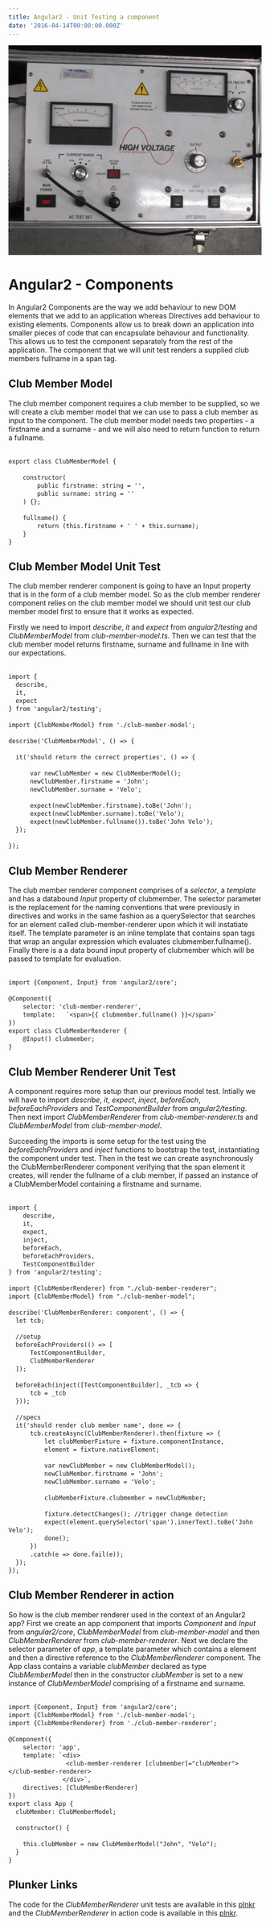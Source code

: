 ```yaml
---
title: Angular2 - Unit Testing a component
date: '2016-04-14T00:00:00.000Z'
---
```


![alt text ](../../assets/images/High_voltage_test_set.jpg "Angular2 - unit Testing a component")

# Angular2  - Components

In Angular2 Components are the way we add behaviour to new DOM elements that we add to an application whereas 
Directives add behaviour to existing elements. Components allow us to break down an application into smaller 
pieces of code that can encapsulate behaviour and functionality. This allows us to test the component 
separately from the rest of the application. The component that we will unit test renders a supplied club 
members fullname in a span tag.

## Club Member Model

The club member component requires a club member to be supplied, so we will create a club member model 
that we can use to pass a club member as input to the component. The club member model needs two properties - 
a firstname and a surname - and we will also need to return function to return a fullname.

```

export class ClubMemberModel {

    constructor(
        public firstname: string = '',
        public surname: string = ''
    ) {};

    fullname() {
        return (this.firstname + ' ' + this.surname);
    }
}

```


## Club Member Model Unit Test

The club member renderer component is going to have an Input property that is in the form of a club member 
model. So as the club member renderer component relies on the club member model we should unit test our 
club member model first to ensure that it works as expected. 


Firstly we need to import *describe*, *it* and *expect* from *angular2/testing* and 
*ClubMemberModel* from *club-member-model.ts*. Then we can test that the club member model returns firstname, 
surname and fullname in line with our expectations.

```

import {
  describe, 
  it, 
  expect
} from 'angular2/testing';

import {ClubMemberModel} from './club-member-model';

describe('ClubMemberModel', () => {

  it('should return the correct properties', () => {

      var newClubMember = new ClubMemberModel();
      newClubMember.firstname = 'John';
      newClubMember.surname = 'Velo';

      expect(newClubMember.firstname).toBe('John');
      expect(newClubMember.surname).toBe('Velo');
      expect(newClubMember.fullname()).toBe('John Velo');
  });

});

```


## Club Member Renderer

The club member renderer component comprises of a *selector*, a *template* and has a databound *Input* property 
of clubmember. The selector parameter is the replacement for the naming conventions that were previously 
in directives and works in the same fashion as a querySelector that searches for an element called 
club-member-renderer upon which it will instatiate itself. The template parameter is an inline template 
that contains span tags that wrap an angular expression which evaluates clubmember.fullname(). Finally 
there is a a data bound input property of clubmember which will be passed to template for evaluation.

```

import {Component, Input} from 'angular2/core';

@Component({
    selector: 'club-member-renderer',
    template:   `<span>{{ clubmember.fullname() }}</span>`
})
export class ClubMemberRenderer {
    @Input() clubmember;
}

```


## Club Member Renderer Unit Test

A component requires more setup than our previous model test. Intially we will have to import *describe*, 
*it*, *expect*, *inject*, *beforeEach*, *beforeEachProviders* and *TestComponentBuilder* from 
*angular2/testing*. Then next import *ClubMemberRenderer* from *club-member-renderer.ts* and 
*ClubMemberModel* from *club-member-model*.

Succeeding the imports is some setup for the test using the *beforeEachProviders*  and *inject* functions 
to bootstrap the test, instantiating the component under test. Then in the test we can create asynchronously 
the ClubMemberRenderer component verifying that the span element it creates, will render the fullname of a 
club member, if passed an instance of a ClubMemberModel containing a firstname and surname.

```

import {
    describe, 
    it, 
    expect, 
    inject,
    beforeEach, 
    beforeEachProviders, 
    TestComponentBuilder
} from 'angular2/testing';

import {ClubMemberRenderer} from "./club-member-renderer";
import {ClubMemberModel} from "./club-member-model";
    
describe('ClubMemberRenderer: component', () => {
  let tcb;
  
  //setup
  beforeEachProviders(() => [
      TestComponentBuilder,
      ClubMemberRenderer
  ]);
  
  beforeEach(inject([TestComponentBuilder], _tcb => { 
      tcb = _tcb
  }));
  
  //specs
  it('should render club member name', done => {
      tcb.createAsync(ClubMemberRenderer).then(fixture => {
          let clubMemberFixture = fixture.componentInstance, 
          element = fixture.nativeElement;
          
          var newClubMember = new ClubMemberModel();
          newClubMember.firstname = 'John';
          newClubMember.surname = 'Velo';
              
          clubMemberFixture.clubmember = newClubMember;
          
          fixture.detectChanges(); //trigger change detection
          expect(element.querySelector('span').innerText).toBe('John Velo');
          done();
      })
      .catch(e => done.fail(e));
  });
});

```



## Club Member Renderer in action

So how is the club member renderer used in the context of an Angular2 app? First we create an app component 
that imports *Component* and *Input* from *angular2/core*, *ClubMemberModel* from *club-member-model* and 
then *ClubMemberRenderer* from *club-member-renderer*. Next we declare the selector parameter of *app*,
a template parameter which contains a *<club-member-renderer>* element and then a directive reference to 
the *ClubMemberRenderer* component. The App class contains a variable *clubMember* declared as type 
*ClubMemberModel* then in the constructor *clubMember* is set to a new instance of *ClubMemberModel* 
comprising of a firstname and surname.
 

```

import {Component, Input} from 'angular2/core';
import {ClubMemberModel} from './club-member-model';
import {ClubMemberRenderer} from './club-member-renderer';

@Component({
	selector: 'app',
	template: `<div>
	            <club-member-renderer [clubmember]="clubMember"></club-member-renderer>
	           </div>`,
	directives: [ClubMemberRenderer]
})
export class App {
  clubMember: ClubMemberModel;
  
  constructor() {
    
    this.clubMember = new ClubMemberModel("John", "Velo");
  }
}

```


## Plunker Links

The code for the *ClubMemberRenderer* unit tests are available in this <a href="https://plnkr.co/XcBugFIxCpS7ARyEHBXK" target="_blank">plnkr</a> 
and the *ClubMemberRenderer* in action code is available in this <a href="https://plnkr.co/QYMkClDh6t7nYPfbcaZO" target="_blank">plnkr</a>. 




